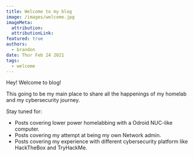 ```yaml
---
title: Welcome to my blog
image: /images/welcome.jpg
imageMeta:
  attribution:
  attributionLink:
featured: true
authors:
  - brandon
date: Thur Feb 24 2021
tags:
  - welcome
---
```


Hey! Welcome to blog!

This going to be my main place to share all the happenings of my homelab and my cybersecurity journey. 

Stay tuned for:
  - Posts covering lower power homelabbing with a Odroid NUC-like computer.
  - Posts covering my attempt at being my own Network admin.
  - Posts covering my experience with different cybersecurity platform like HackTheBox and TryHackMe.

